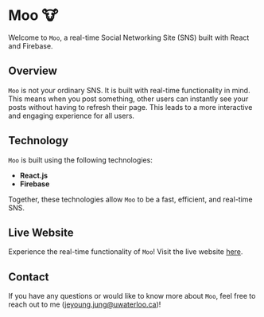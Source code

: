 # Moo :cow:

Welcome to `Moo`, a real-time Social Networking Site (SNS) built with React and Firebase. 

## Overview
`Moo` is not your ordinary SNS. It is built with real-time functionality in mind. This means when you post something, other users can instantly see your posts without having to refresh their page. This leads to a more interactive and engaging experience for all users.

## Technology
`Moo` is built using the following technologies:
- **React.js**
- **Firebase**

Together, these technologies allow `Moo` to be a fast, efficient, and real-time SNS.

## Live Website
Experience the real-time functionality of `Moo`! Visit the live website [here](https://jeyoungjung.github.io/Moo).

## Contact
If you have any questions or would like to know more about `Moo`, feel free to reach out to me (jeyoung.jung@uwaterloo.ca)!

